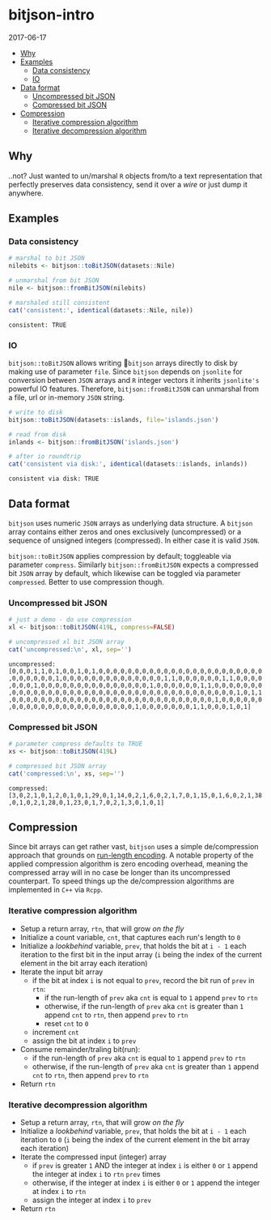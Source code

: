 bitjson-intro
================
2017-06-17

-   [Why](#why)
-   [Examples](#examples)
    -   [Data consistency](#data-consistency)
    -   [IO](#io)
-   [Data format](#data-format)
    -   [Uncompressed bit JSON](#uncompressed-bit-json)
    -   [Compressed bit JSON](#compressed-bit-json)
-   [Compression](#compression)
    -   [Iterative compression algorithm](#iterative-compression-algorithm)
    -   [Iterative decompression algorithm](#iterative-decompression-algorithm)

<style>
code, pre code, pre>code {word-wrap: break-word !important;}
</style>
Why
---

..not? Just wanted to un/marshal `R` objects from/to a text representation that perfectly preserves data consistency, send it over a *wire* or just dump it anywhere.

Examples
--------

### Data consistency

``` r
# marshal to bit JSON
nilebits <- bitjson::toBitJSON(datasets::Nile)

# unmarshal from bit JSON
nile <- bitjson::fromBitJSON(nilebits)

# marshaled still consistent
cat('consistent:', identical(datasets::Nile, nile))
```

    consistent: TRUE

### IO

`bitjson::toBitJSON` allows writing `bitjson` arrays directly to disk by making use of parameter `file`. Since `bitjson` depends on `jsonlite` for conversion between `JSON` arrays and `R` integer vectors it inherits `jsonlite's` powerful IO features. Therefore, `bitjson::fromBitJSON` can unmarshal from a file, url or in-memory `JSON` string.

``` r
# write to disk
bitjson::toBitJSON(datasets::islands, file='islands.json')

# read from disk
inlands <- bitjson::fromBitJSON('islands.json')

# after io roundtrip
cat('consistent via disk:', identical(datasets::islands, inlands))
```

    consistent via disk: TRUE

Data format
-----------

`bitjson` uses numeric `JSON` arrays as underlying data structure. A `bitjson` array contains either zeros and ones exclusively (uncompressed) or a sequence of unsigned integers (compressed). In either case it is valid `JSON`.

`bitjson::toBitJSON` applies compression by default; toggleable via parameter `compress`. Similarly `bitjson::fromBitJSON` expects a compressed bit `JSON` array by default, which likewise can be toggled via parameter `compressed`. Better to use compression though.

### Uncompressed bit JSON

``` r
# just a demo - do use compression 
xl <- bitjson::toBitJSON(419L, compress=FALSE)

# uncompressed xl bit JSON array
cat('uncompressed:\n', xl, sep='')
```

    uncompressed:
    [0,0,0,1,1,0,1,0,0,1,0,1,0,0,0,0,0,0,0,0,0,0,0,0,0,0,0,0,0,0,0,0,0,0,0,0,0,0,0,0,0,1,0,0,0,0,0,0,0,0,0,0,0,0,0,0,1,1,0,0,0,0,0,0,1,1,0,0,0,0,0,0,0,1,0,0,0,0,0,0,0,0,0,0,0,0,0,0,0,1,0,0,0,0,0,0,1,1,0,0,0,0,0,0,0,0,0,0,0,0,0,0,0,0,0,0,0,0,0,0,0,0,0,0,0,0,0,0,0,0,0,0,0,0,0,0,1,0,1,1,0,0,0,0,0,0,0,0,0,0,0,0,0,0,0,0,0,0,0,0,0,0,0,0,0,0,0,0,1,0,0,0,0,0,0,0,0,0,0,0,0,0,0,0,0,0,0,0,0,0,0,0,1,0,0,0,0,0,0,0,1,1,0,0,0,1,0,1]

### Compressed bit JSON

``` r
# parameter compress defaults to TRUE
xs <- bitjson::toBitJSON(419L)

# compressed bit JSON array
cat('compressed:\n', xs, sep='')
```

    compressed:
    [3,0,2,1,0,1,2,0,1,0,1,29,0,1,14,0,2,1,6,0,2,1,7,0,1,15,0,1,6,0,2,1,38,0,1,0,2,1,28,0,1,23,0,1,7,0,2,1,3,0,1,0,1]

Compression
-----------

Since bit arrays can get rather vast, `bitjson` uses a simple de/compression approach that grounds on [run-length encoding](https://en.wikipedia.org/wiki/Run-length_encoding). A notable property of the applied compression algorithm is zero encoding overhead, meaning the compressed array will in no case be longer than its uncompressed counterpart. To speed things up the de/compression algorithms are implemented in `C++` via `Rcpp`.

### Iterative compression algorithm

-   Setup a return array, `rtn`, that will grow *on the fly*
-   Initialize a count variable, `cnt`, that captures each run's length to `0`
-   Initialize a *lookbehind* variable, `prev`, that holds the bit at `i - 1` each iteration to the first bit in the input array (`i` being the index of the current element in the bit array each iteration)
-   Iterate the input bit array
    -   if the bit at index `i` is not equal to `prev`, record the bit run of `prev` in `rtn`:
        -   if the run-length of `prev` aka `cnt` is equal to `1` append `prev` to `rtn`
        -   otherwise, if the run-length of `prev` aka `cnt` is greater than `1` append `cnt` to `rtn`, then append `prev` to `rtn`
        -   reset `cnt` to `0`
    -   increment `cnt`
    -   assign the bit at index `i` to `prev`
-   Consume remainder/traling bit(run):
    -   if the run-length of `prev` aka `cnt` is equal to `1` append `prev` to `rtn`
    -   otherwise, if the run-length of `prev` aka `cnt` is greater than `1` append `cnt` to `rtn`, then append `prev` to `rtn`
-   Return `rtn`

### Iterative decompression algorithm

-   Setup a return array, `rtn`, that will grow *on the fly*
-   Initialize a *lookbehind* variable, `prev`, that holds the bit at `i - 1` each iteration to `0` (`i` being the index of the current element in the bit array each iteration)
-   Iterate the compressed input (integer) array
    -   if `prev` is greater `1` AND the integer at index `i` is either `0` or `1` append the integer at index `i` to `rtn` `prev` times
    -   otherwise, if the integer at index `i` is either `0` or `1` append the integer at index `i` to `rtn`
    -   assign the integer at index `i` to `prev`
-   Return `rtn`

